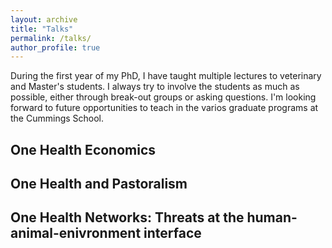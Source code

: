 ```yaml
---
layout: archive
title: "Talks"
permalink: /talks/
author_profile: true
---
```

During the first year of my PhD, I have taught multiple lectures to veterinary and Master's students. I always try to involve the students as much as possible, either through break-out groups or asking questions. I'm looking forward to future opportunities to teach in the varios graduate programs at the Cummings School. 

## One Health Economics

## One Health and Pastoralism

## One Health Networks: Threats at the human-animal-enivronment interface

